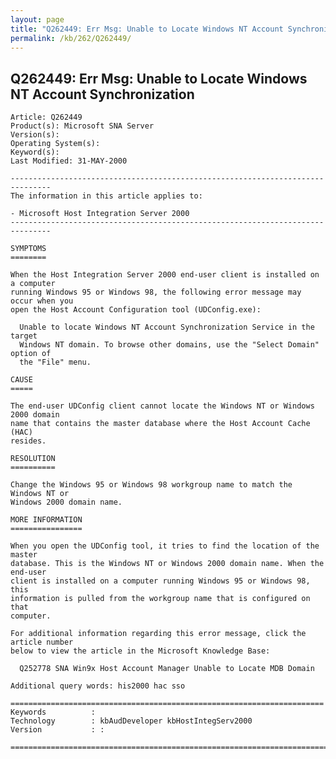```yaml
---
layout: page
title: "Q262449: Err Msg: Unable to Locate Windows NT Account Synchronization"
permalink: /kb/262/Q262449/
---
```


## Q262449: Err Msg: Unable to Locate Windows NT Account Synchronization

	Article: Q262449
	Product(s): Microsoft SNA Server
	Version(s): 
	Operating System(s): 
	Keyword(s): 
	Last Modified: 31-MAY-2000
	
	-------------------------------------------------------------------------------
	The information in this article applies to:
	
	- Microsoft Host Integration Server 2000 
	-------------------------------------------------------------------------------
	
	SYMPTOMS
	========
	
	When the Host Integration Server 2000 end-user client is installed on a computer
	running Windows 95 or Windows 98, the following error message may occur when you
	open the Host Account Configuration tool (UDConfig.exe):
	
	  Unable to locate Windows NT Account Synchronization Service in the target
	  Windows NT domain. To browse other domains, use the "Select Domain" option of
	  the "File" menu.
	
	CAUSE
	=====
	
	The end-user UDConfig client cannot locate the Windows NT or Windows 2000 domain
	name that contains the master database where the Host Account Cache (HAC)
	resides.
	
	RESOLUTION
	==========
	
	Change the Windows 95 or Windows 98 workgroup name to match the Windows NT or
	Windows 2000 domain name.
	
	MORE INFORMATION
	================
	
	When you open the UDConfig tool, it tries to find the location of the master
	database. This is the Windows NT or Windows 2000 domain name. When the end-user
	client is installed on a computer running Windows 95 or Windows 98, this
	information is pulled from the workgroup name that is configured on that
	computer.
	
	For additional information regarding this error message, click the article number
	below to view the article in the Microsoft Knowledge Base:
	
	  Q252778 SNA Win9x Host Account Manager Unable to Locate MDB Domain
	
	Additional query words: his2000 hac sso
	
	======================================================================
	Keywords          :  
	Technology        : kbAudDeveloper kbHostIntegServ2000
	Version           : :
	
	=============================================================================
	
